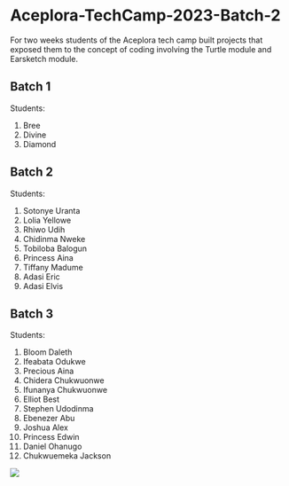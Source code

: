 # Aceplora-TechCamp-2023-Batch-2
For two weeks students of the Aceplora tech camp built projects that exposed them to the concept of coding involving the Turtle module and Earsketch module. 
## Batch 1
Students:
1. Bree 
2. Divine 
3. Diamond

## Batch 2
Students:
1. Sotonye Uranta
2. Lolia Yellowe
3. Rhiwo Udih
4. Chidinma Nweke
5. Tobiloba Balogun
6. Princess Aina
7. Tiffany Madume
8. Adasi Eric
9. Adasi Elvis

## Batch 3
Students:
1. Bloom Daleth								
2. Ifeabata Odukwe								
3. Precious Aina 								
4. Chidera Chukwuonwe								
5. Ifunanya Chukwuonwe								
6. Elliot Best 								
7. Stephen Udodinma 								
8. Ebenezer Abu								
9. Joshua Alex								
10. Princess Edwin								
11. Daniel Ohanugo								
12. Chukwuemeka Jackson								

<img src="https://ibb.co/12F9BSc"/>
